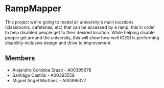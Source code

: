 # RampMapper
This project we're going to model all university's main locations (classrooms, cafeterias, etc) that can be accessed by a ramp, this in order to help disabled people get to their desired location. While helping disable people get around the university, this will show how well ICESI is performing disability-inclusive design and drive to improvement.

## Members
- Alejandro Cordoba Erazo - A00395678
- Santiago Castillo - A00395559
- Miguel Angel Martinez - A00396327
